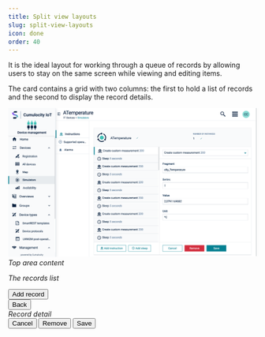 ```yaml
---
title: Split view layouts
slug: split-view-layouts
icon: done
order: 40
---
```


<!-- markdownlint-disable MD025 -->
<!-- markdownlint-disable MD033 -->
<!-- markdownlint-disable MD051 -->

It is the ideal layout for working through a queue of records by allowing users to stay on the same
screen while viewing and editing items.

The card contains a grid with two columns: the first to hold a list of records and the second to
display the record details.

<codex-tutorial-example class="c8y-codex-override">
  <div class="container-fluid">
  <img class="img-responsive m-b-24" alt="Data grid devices" src="../../images/ui-guidelines/layouts/split-view.png">
  <!-- important -->
  <!-- use the `split-view--*-*` classes to set both column widths -->
  <div class="card content-fullpage split-view--5-7">
  <!-- Optional element using the `grid__col--fullspan` to span all columns -->
  <div class="card-block flex-no-shrink bg-level-1 separator-bottom grid__col--fullspan">
    <!-- content -->
    <em>Top area content</em>
  </div>
    <!-- The Records list. Use the `inner-scroll` to handle the overflow  -->
  <div class="inner-scroll split-view__list">
    <!-- use `bg-level-1` to set the background color and
        use `flex-grow` to take all the available height -->
    <div class="bg-level-1 flex-grow">
      <!-- use the `c8y-nav-stacked` component to display the record list -->
      <p class="p-16"><em>The records list</em></p>
    </div>
    <!-- use the `card-footer` class together with `sticky-bottom` to fix the footer at the bottom -->
    <div class="card-footer large-padding separator sticky-bottom">
      <button title="Add record" class="btn btn-default" >
        <i c8yIcon="plus-circle-o"></i>
        <span>Add record</span>
      </button>
    </div>
  </div>
    <!-- Record detail. Use the `inner-scroll` class to display a scrollbar when needed  -->
    <!-- apply the `split-view__detail--selected` when a record is selected.
          this is required for proper display in small screens (tablet and smartphone)-->
  <div class="inner-scroll split-view__detail"
    ngClass="{ 'split-view__detail--selected': selectedRecord }"
  >
  <!-- Add a `card-header` to hold a `back` button only displayed in tablet and smartphones
      use the `sticky-top` class to make it fixed to the top
  -->
    <div class="card-header separator sticky-top visible-sm visible-xs">
      <button class="btn btn-clean text-primary" title="Back">
        <i c8y-icon="chevron-left" class="dlt-c8y-icon-chevron-left"></i><span>Back</span>
      </button>
    </div>
    <!--  use `flex-grow` to take all the available height and push the footer (when it exists) to the bottom -->
    <div class="card-block flex-grow">
      <em>Record detail</em>
    </div>
    <!-- use the `card-footer` class together with `sticky-bottom` to fix the footer at the bottom -->
    <div class="card-footer separator-top sticky-bottom">
      <!-- when providing a `cancel` button, ensure that it will remove the
        `split-view__detail--selected` class from the `split-view__detail` element
        -->
      <button title="Cancel" class="btn btn-default">Cancel</button>
      <button title="Remove" class="btn btn-danger">Remove</button>
      <button title="Save" class="btn btn-primary">Save</button>
    </div>
  </div>
  </div>
  <!-- /important -->
  </div>
</codex-tutorial-example>
